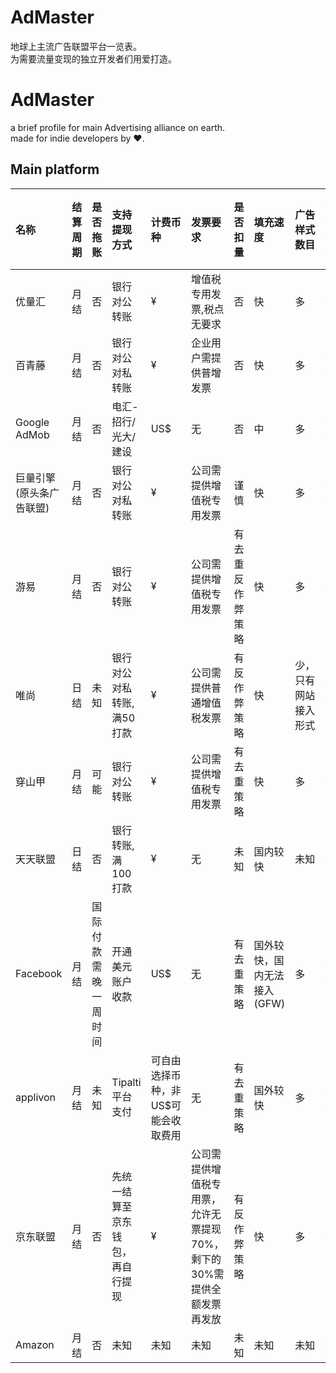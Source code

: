 # AdMaster
地球上主流广告联盟平台一览表。  
为需要流量变现的独立开发者们用爱打造。

# AdMaster
a brief profile for main Advertising alliance on earth.  
made for indie developers by ❤️.

## Main platform
| 名称 | 结算周期 | 是否拖账 | 支持提现方式 | 计费币种 | 发票要求 | 是否扣量 | 填充速度 | 广告样式数目 | 有灰产广告 | 所属国家 |
| :--- | :---- | :---- | :---- | :---- | :---- | :---- | :---- | :---- | :---- | :---- |
| 优量汇 | 月结 | 否 | 银行对公转账 | ¥ | 增值税专用发票,税点无要求 | 否 | 快 | 多 | 否 | CN |
| 百青藤    | 月结  | 否     | 银行对公对私转账 | ¥ | 企业用户需提供普增发票 | 否 | 快 | 多 | 谨慎 | CN |
| Google AdMob    | 月结  |  否     | 电汇-招行/光大/建设 | US$ | 无 | 否 | 中 | 多 | 谨慎 | US |
| 巨量引擎(原头条广告联盟)    | 月结      | 否     | 银行对公对私转账 | ¥  | 公司需提供增值税专用发票 | 谨慎 | 快 | 多 | 谨慎 | CN |
| 游易    | 月结      | 否     | 银行对公转账 | ¥ | 公司需提供增值税专用发票 | 有去重反作弊策略 | 快 | 多 | 否 | CN |
| 唯尚    | 日结      | 未知     | 银行对公对私转账, 满50打款 | ¥ | 公司需提供普通增值税发票 | 有反作弊策略 | 快 | 少，只有网站接入形式 | 谨慎 | CN |
| 穿山甲    | 月结      | 可能     | 银行对公转账 | ¥ | 公司需提供增值税专用发票 | 有去重策略 | 快 | 多 | 否 | CN |
| 天天联盟    | 日结      | 否     | 银行转账, 满100打款 | ¥ | 无 | 未知 | 国内较快 | 未知 | 否 | CN |
| Facebook    | 月结      | 国际付款需晚一周时间     | 开通美元账户收款 | US$ | 无 | 有去重策略 | 国外较快，国内无法接入(GFW) | 多 | 谨慎 | US |
| applivon    | 月结      | 未知     | Tipalti平台支付 | 可自由选择币种，非US$可能会收取费用 | 无 | 有去重策略 | 国外较快 | 多 | 谨慎 | 新加坡 |
| 京东联盟    | 月结      | 否     | 先统一结算至京东钱包，再自行提现 | ¥ | 公司需提供增值税专用票，允许无票提现70%，剩下的30%需提供全额发票再发放 | 有反作弊策略 | 快 | 多 | 否 | CN |
| Amazon    | 月结      | 否     | 未知 | 未知 | 未知 | 未知 | 未知 | 未知 | 未知 | US |